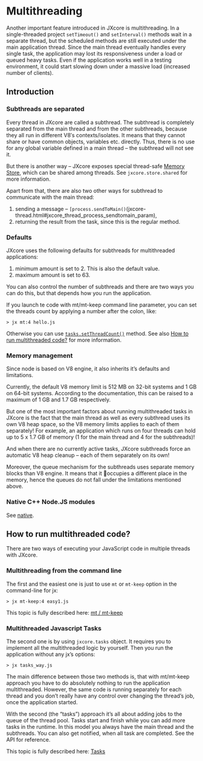 # Multithreading

Another important feature introduced in JXcore is multithreading.
In a single-threaded project `setTimeout()` and `setInterval()` methods wait in a separate thread,
but the scheduled methods are still executed under the main application thread.
Since the main thread eventually handles every single task, the application may lost its responsiveness under a load or queued heavy tasks.
Even if the application works well in a testing environment, it could start slowing down under a massive load (increased number of clients).

## Introduction

### Subthreads are separated

Every thread in JXcore are called a subthread. The subthread is completely separated from the main thread and from the other subthreads,
because they all run in different V8′s contexts/isolates. It means that they cannot share or have common objects, variables etc. directly.
Thus, there is no use for any global variable defined in a main thread – the subthread will not see it.

But there is another way – JXcore exposes special thread-safe [Memory Store](jxcore-store.markdown), which can be shared among threads. See `jxcore.store.shared` for more information.

Apart from that, there are also two other ways for subthread to communicate with the main thread:

1. sending a message – `[process.sendToMain()`(jxcore-thread.html#jxcore_thread_process_sendtomain_param),
2. returning the result from the task, since this is the regular method.

### Defaults

JXcore uses the following defaults for subthreads for multithreaded applications:

1. minimum amount is set to 2. This is also the default value.
2. maximum amount is set to 63.

You can also control the number of subthreads and there are two ways you can do this, but that depends how you run the application.

If you launch te code with mt/mt-keep command line parameter, you can set the threads count by applying a number after the colon, like:

    > jx mt:4 hello.js

Otherwise you can use [`tasks.setThreadCount()`](jxcore-tasks.markdown#tasks-setthreadcount-value) method.
See also [How to run multithreaded code?](jxcore-feature-multithreading.markdown#how-to-run-multithreaded-code) for more information.

### Memory management

Since node is based on V8 engine, it also inherits it’s defaults and limitations.

Currently, the default V8 memory limit is 512 MB on 32-bit systems and 1 GB on 64-bit systems.
According to the documentation, this can be raised to a maximum of 1 GB and 1.7 GB respectively.

But one of the most important factors about running multithreaded tasks in JXcore is the fact that the main thread
as well as every subthread uses its own V8 heap space, so the V8 memory limits applies to each of them separately!
For example, an application which runs on four threads can hold up to 5 x 1.7 GB of memory (1 for the main thread and 4 for the subthreads)!

And when there are no currently active tasks, JXcore subthreads force an automatic V8 heap cleanup – each of them separately on its own!

Moreover, the queue mechanism for the subthreads uses separate memory blocks than V8 engine.
It means that it occupies a different place in the memory, hence the queues do not fall under the limitations mentioned above.

### Native C++ Node.JS modules

See [native](https://github.com/Nubisa/jxdocs/tree/master/native).

## How to run multithreaded code?

There are two ways of executing your JavaScript code in multiple threads with JXcore.

### Multithreading from the command line

The first and the easiest one is just to use `mt` or `mt-keep` option in the command-line for jx:

    > jx mt-keep:4 easy1.js

This topic is fully described here: [mt / mt-keep](jxcore-command-mt.markdown)

### Multithreaded Javascript Tasks

The second one is by using `jxcore.tasks` object. It requires you to implement all the multithreaded logic by yourself.
Then you run the application without any jx’s options:

    > jx tasks_way.js

The main difference between those two methods is, that with mt/mt-keep approach you have to do absolutely nothing
to run the application multithreaded. However, the same code is running separately for each thread
and you don’t really have any control over changing the thread’s job, once the application started.

With the second (the “tasks”) approach it’s all about adding jobs to the queue of the thread pool.
Tasks start and finish while you can add more tasks in the runtime.
In this model you always have the main thread and the subthreads.
You can also get notified, when all task are completed.
See the API for reference.

This topic is fully described here: [Tasks](jxcore-tasks.markdown)
